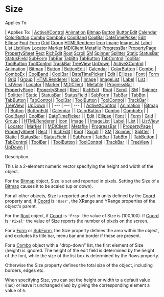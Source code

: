



<h1 class="heading"><span class="name">Size</span></h1>

Applies To

| Applies To: | [ActiveXControl](./activexcontrol.md) [Animation](./animation.md) [Bitmap](./bitmap.md) [Button](./button.md) [ButtonEdit](./buttonedit.md) [Calendar](./calendar.md) [ColorButton](./colorbutton.md) [Combo](./combo.md) [ComboEx](./comboex.md) [CoolBand](./coolband.md) [CoolBar](./coolbar.md) [DateTimePicker](./datetimepicker.md) [Edit](./edit.md) [Ellipse](./ellipse.md) [Font](./font.md) [Form](./form.md) [Grid](./grid.md) [Group](./group.md) [HTMLRenderer](./htmlrenderer.md) [Icon](./icon.md) [Image](./image.md) [ImageList](./imagelist.md) [Label](./label.md) [List](./list.md) [ListView](./listview.md) [Locator](./locator.md) [Marker](./marker.md) [MDIClient](./mdiclient.md) [Metafile](./metafile.md) [ProgressBar](./progressbar.md) [PropertyPage](./propertypage.md) [PropertySheet](./propertysheet.md) [Rect](./rect.md) [RichEdit](./richedit.md) [Root](./root.md) [Scroll](./scroll.md) [SM](./sm.md) [Spinner](./spinner.md) [Splitter](./splitter.md) [Static](./static.md) [StatusBar](./statusbar.md) [StatusField](./statusfield.md) [SubForm](./subform.md) [TabBar](./tabbar.md) [TabBtn](./tabbtn.md) [TabButton](./tabbutton.md) [TabControl](./tabcontrol.md) [ToolBar](./toolbar.md) [ToolButton](./toolbutton.md) [ToolControl](./toolcontrol.md) [TrackBar](./trackbar.md) [TreeView](./treeview.md) [UpDown](./updown.md) | [ActiveXControl](./activexcontrol.md) | [Animation](./animation.md) | [Bitmap](./bitmap.md) | [Button](./button.md) | [ButtonEdit](./buttonedit.md) | [Calendar](./calendar.md) | [ColorButton](./colorbutton.md) | [Combo](./combo.md) | [ComboEx](./comboex.md) | [CoolBand](./coolband.md) | [CoolBar](./coolbar.md) | [DateTimePicker](./datetimepicker.md) | [Edit](./edit.md) | [Ellipse](./ellipse.md) | [Font](./font.md) | [Form](./form.md) | [Grid](./grid.md) | [Group](./group.md) | [HTMLRenderer](./htmlrenderer.md) | [Icon](./icon.md) | [Image](./image.md) | [ImageList](./imagelist.md) | [Label](./label.md) | [List](./list.md) | [ListView](./listview.md) | [Locator](./locator.md) | [Marker](./marker.md) | [MDIClient](./mdiclient.md) | [Metafile](./metafile.md) | [ProgressBar](./progressbar.md) | [PropertyPage](./propertypage.md) | [PropertySheet](./propertysheet.md) | [Rect](./rect.md) | [RichEdit](./richedit.md) | [Root](./root.md) | [Scroll](./scroll.md) | [SM](./sm.md) | [Spinner](./spinner.md) | [Splitter](./splitter.md) | [Static](./static.md) | [StatusBar](./statusbar.md) | [StatusField](./statusfield.md) | [SubForm](./subform.md) | [TabBar](./tabbar.md) | [TabBtn](./tabbtn.md) | [TabButton](./tabbutton.md) | [TabControl](./tabcontrol.md) | [ToolBar](./toolbar.md) | [ToolButton](./toolbutton.md) | [ToolControl](./toolcontrol.md) | [TrackBar](./trackbar.md) | [TreeView](./treeview.md) | [UpDown](./updown.md) |  |
| --- | --- | ---  |
| [ActiveXControl](./activexcontrol.md) | [Animation](./animation.md) | [Bitmap](./bitmap.md) |
| [Button](./button.md) | [ButtonEdit](./buttonedit.md) | [Calendar](./calendar.md) |
| [ColorButton](./colorbutton.md) | [Combo](./combo.md) | [ComboEx](./comboex.md) |
| [CoolBand](./coolband.md) | [CoolBar](./coolbar.md) | [DateTimePicker](./datetimepicker.md) |
| [Edit](./edit.md) | [Ellipse](./ellipse.md) | [Font](./font.md) |
| [Form](./form.md) | [Grid](./grid.md) | [Group](./group.md) |
| [HTMLRenderer](./htmlrenderer.md) | [Icon](./icon.md) | [Image](./image.md) |
| [ImageList](./imagelist.md) | [Label](./label.md) | [List](./list.md) |
| [ListView](./listview.md) | [Locator](./locator.md) | [Marker](./marker.md) |
| [MDIClient](./mdiclient.md) | [Metafile](./metafile.md) | [ProgressBar](./progressbar.md) |
| [PropertyPage](./propertypage.md) | [PropertySheet](./propertysheet.md) | [Rect](./rect.md) |
| [RichEdit](./richedit.md) | [Root](./root.md) | [Scroll](./scroll.md) |
| [SM](./sm.md) | [Spinner](./spinner.md) | [Splitter](./splitter.md) |
| [Static](./static.md) | [StatusBar](./statusbar.md) | [StatusField](./statusfield.md) |
| [SubForm](./subform.md) | [TabBar](./tabbar.md) | [TabBtn](./tabbtn.md) |
| [TabButton](./tabbutton.md) | [TabControl](./tabcontrol.md) | [ToolBar](./toolbar.md) |
| [ToolButton](./toolbutton.md) | [ToolControl](./toolcontrol.md) | [TrackBar](./trackbar.md) |
| [TreeView](./treeview.md) | [UpDown](./updown.md) |  |


Description


This is a 2-element numeric vector specifying the height and width of the object.


For the [Bitmap](./bitmap.md) object, Size is set and reported in pixels. Setting the Size of a [Bitmap](./bitmap.md) causes it to be scaled (up or down).


For all other objects, Size is reported and set in units defined by the [Coord](coord.md) property and, if [Coord](coord.md) is `'User'`, the XRange and YRange properties of the object's parent.


For the [Root](./root.md) object, if [Coord](coord.md) is `'Prop'` the value of Size is (100,100). If [Coord](coord.md) is `'Pixel'` the value of Size reports the number of pixels on the screen.


For a [Form](./form.md) or [SubForm](./subform.md), the Size property defines the area within the object, and excludes its title bar, menu bar and border if these are present.


For a [Combo](./combo.md) object with a "drop-down" list, the first element of Size (height) is ignored. The height of the edit field is determined by the height of the font, while the size of the list box is determined by the Rows property.


Otherwise the Size property defines the total size of the object, including borders, edges etc.


When specifying Size, you can set the height or width to a default value (`⎕WC`) or leave it unchanged (`⎕WS`) by giving the corresponding element a value of `⍬`.


